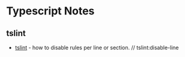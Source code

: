 # Typescript Notes
## tslint
* [tslint](https://github.com/palantir/tslint/blob/master/docs/usage/rule-flags/index.md) - how to disable rules per line or section. // tslint:disable-line 
